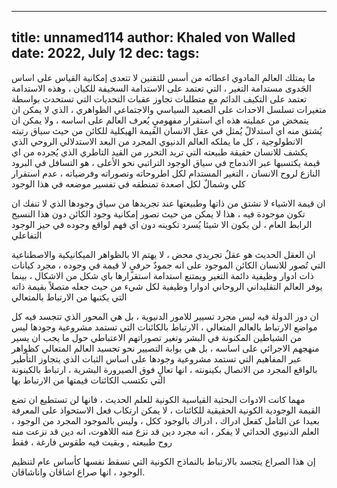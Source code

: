 
---
title: unnamed114
author: Khaled von Walled
date: 2022, July 12
dec:
tags:
---

ما يمتلك العالم المادوي اعطائه من أسس للتقنين لا تتعدى إمكانية القياس على اساس الجَدوى مستدامة التغير ، التي تعتمد على الاستدامة السخيفة للكيان ، وهذه الاستدامة تعتمد على التكيف الدائم مع متطلبات تجاوز عقبات التحديات التي تستحدث بواسطة متغيرات تسلسل الاحداث على الصعيد السياسي والاجتماعي الظواهري ، الذي لا يمكن ان يتمخض من عمليته هذه اي استقرار مفهوميٍ يُعرف العالم على اساسه ، ولا يمكن ان يُشتق منه اي استدلالً يُمثل في عقل الانسان القيمة الهيكلية للكائن من حيث سياق رتبته الانطولوجية ، كل ما يملكه العالم الدنيوي المجرد من البعد الاستدلالي الروحي الذي يكشف للانسان حقيقة طبيعته التي تريد التحرر من القيد التاطري الذي يُجرده من اي قيمة يكتسبها عبر الاندماج في سياق الوجود التراتبي نحو الأعلى ، هو التسافل في البرود النازع لروح الانسان ، التغير المستدام لكل اطروحاته وتصوراته وفرضياته ، عدم استقرار كلي وشمالٌ لكل اصعدة تمنطقه في تفسير موضعه في هذا الوجود

ان قيمة الاشياء لا تشتق من ذاتها وطبيعتها عند تجريدها من سياق وجودها الذي لا تنفك ان تكون موجودة فيه ، هذا لا يمكن من حيث تصور إمكانية وجود الكائن دون هذا النسيج الرابط العام ، لن يكون الا شيئا يُسرد تكوينه دون اي فهم لواقع وجوده في حيز الوجود التفاعلي

ان العقل الحديث هو عقلٌ تجريدي محض  ، لا يهتم الا بالظواهر الميكانيكية والاصطناعية التي تُصور للانسان الكائن الموجود على انه جمودٌ حرفيٍ لا قيمة في وجوده ، مجرد كيانات ذات ادوار وظيفية دائمة التغير ويمتنع استدامة استقرارها باي شكل من الاشكال ، بينما يوفر العالم التقليداني الروحاني ادوارا وظيفية لكل شيء من حيث جعله متصلاً بقيمة ذاته التي يكتبها من الارتباط بالمتعالي

ان دور الدولة فيه ليس مجرد تسيير للامور الدنيوية ، بل هي المحور الذي تتجسد فيه كل مواضع الارتباط بالعالم المتعالي ، الارتباط بالكائنات التي تستمد مشروعية وجودها ليس من الشياطين المكنونة في البشر وتغير تصوراتهم الاعتباطي حول ما يجب ان يسير منهجهم الاجرائي على اساسه ، بل هي بوابة التصيير نحو تجسيد العالم المتعالي كظواهر عبر المفاهيم التي تستمد مشروعية وجودها على اساس الثبات الذي يتجاوز التأطير بالواقع المجرد من الاتصال بكينونته ، انها تعالٍ فوق الصيرورة البشرية ، ارتباط بالكينونة التي تكتسب الكائنات قيمتها من الارتباط بها

مهما كانت الادوات البحثية القياسية الكونية للعلم الحديث ، فانها لن تستطيع ان تضع القيمة الوجودية الكونية الحقيقية للكائنات  ، لا يمكن ارتكاب فعل الاستحواذ على المعرفة بعيدا عن التامل كفعل ادراك ، ادراك بالوجود ككل ، وليس بالموجود المجرد من الوجود  ، العلم الدنيوي الحداثي لا يفكر ، انه مجرد دين قد نزع منه اللاهوت، انه دين قد نزعت منه روح طبيعته , وبقيت فيه طقوس فارغة ، فقط

إن هذا الصراع يتجسد بالارتباط بالنماذج الكونية التي تسقط نفسها كأساس عام لتنظيم الوجود ، انها صراع اشاڤان واناشاڤان.

